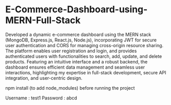 # E-Commerce-Dashboard-using-MERN-Full-Stack

Developed a dynamic e-commerce dashboard using the MERN stack (MongoDB, Express.js, React.js, Node.js), incorporating JWT for secure user authentication and CORS for managing cross-origin resource sharing. The platform enables user registration and login, and provides authenticated users with functionalities to search, add, update, and delete products. Featuring an intuitive interface and a robust backend, the dashboard ensures efficient data management and seamless user interactions, highlighting my expertise in full-stack development, secure API integration, and user-centric design.

npm install (to add node_modules) before running the project 

Username : test1
Password : abcd
